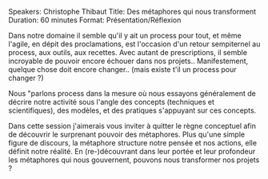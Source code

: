 Speakers: Christophe Thibaut
Title: Des métaphores qui nous transforment
Duration: 60 minutes
Format: Présentation/Réflexion

Dans notre domaine il semble qu'il y ait un process pour tout, et même l'agile, en dépit des proclamations, est l'occasion d'un retour sempiternel au process, aux outils, aux recettes.
Avec autant de prescriptions, il semble incroyable de pouvoir encore échouer dans nos projets..
Manifestement, quelque chose doit encore changer.. (mais existe t'il un process pour changer ?)

Nous "parlons process dans la mesure où nous essayons généralement de décrire notre activité sous l'angle des concepts (techniques et scientifiques), des modèles, et des pratiques s'appuyant sur ces concepts. 

Dans cette session j'aimerais vous inviter à quitter le règne conceptuel afin de découvrir le surprenant pouvoir des métaphores.
Plus qu'une simple figure de discours, la métaphore structure notre pensée et nos actions, elle définit notre réalité.
En (re-)découvrant dans leur portée et leur profondeur les métaphores qui nous gouvernent, pouvons nous transformer nos projets ?
